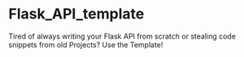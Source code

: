 # Flask_API_template
Tired of always writing your Flask API from scratch or stealing code snippets from old Projects? Use the Template!
